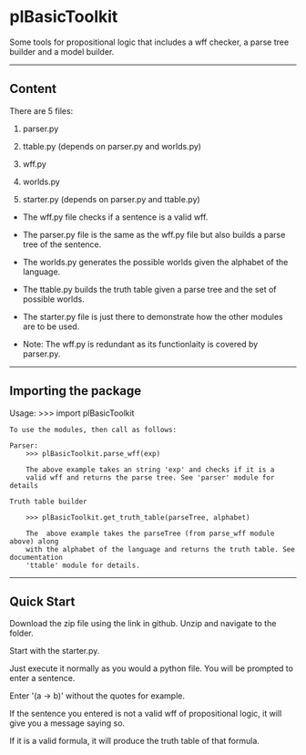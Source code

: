 # plBasicToolkit
Some tools for propositional logic that includes a wff checker, a parse tree builder and a model builder. 

-----------------------------------------------------------------------------
Content
-----------------------------------------------------------------------------

There are 5 files:

1) parser.py

2) ttable.py (depends on parser.py and worlds.py)

3) wff.py

4) worlds.py

5) starter.py (depends on parser.py and ttable.py)

- The wff.py file checks if a sentence is a valid wff.

- The parser.py file is the same as the wff.py file but also builds a parse tree of the
sentence.

- The worlds.py generates the possible worlds given the alphabet of the language.

- The ttable.py builds the truth table given a parse tree and the set of possible worlds.

- The starter.py file is just there to demonstrate how the other modules are to be used.

* Note: The wff.py is redundant as its functionlaity is covered by parser.py.

-----------------------------------------------------------------------------
Importing the package
-----------------------------------------------------------------------------


Usage:
	>>> import plBasicToolkit

	To use the modules, then call as follows:

	Parser:
		>>> plBasicToolkit.parse_wff(exp)

		The above example takes an string 'exp' and checks if it is a 
		valid wff and returns the parse tree. See 'parser' module for details

	Truth table builder

		>>> plBasicToolkit.get_truth_table(parseTree, alphabet)

		The  above example takes the parseTree (from parse_wff module above) along 
		with the alphabet of the language and returns the truth table. See documentation 
		'ttable' module for details. 

-----------------------------------------------------------------------------
Quick Start
-----------------------------------------------------------------------------
Download the zip file using the link in github. Unzip and navigate to the folder.

Start with the starter.py.

Just execute it normally as you would a python file.
You will be prompted to enter a sentence.
 
Enter '(a -> b)' without the quotes for example. 

If the sentence you entered is not a valid wff of propositional logic, it will
give you a message saying so. 

If it is a valid formula, it will produce the truth table of that formula.
